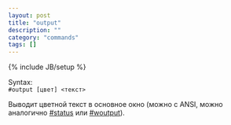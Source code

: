 ```yaml
---
layout: post
title: "output"
description: ""
category: "commands"
tags: []
---
```

{% include JB/setup %}

Syntax:  
`#output [цвет] <текст>`

Выводит цветной текст в основное окно (можно с ANSI, можно аналогично [#status](#status) или [#woutput](#woutput)).